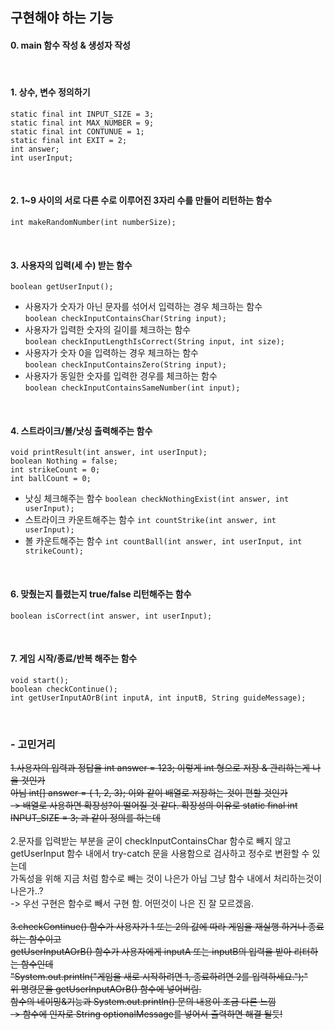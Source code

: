 ## 구현해야 하는 기능
#### 0. main 함수 작성 & 생성자 작성
<br>

#### 1. 상수, 변수 정의하기
    static final int INPUT_SIZE = 3;
    static final int MAX_NUMBER = 9;
    static final int CONTUNUE = 1;
    static final int EXIT = 2;
    int answer;
    int userInput;
<br>
    
#### 2. 1~9 사이의 서로 다른 수로 이루어진 3자리 수를 만들어 리턴하는 함수
    int makeRandomNumber(int numberSize);
<br>

#### 3. 사용자의 입력(세 수) 받는 함수
    boolean getUserInput();
    
   - 사용자가 숫자가 아닌 문자를 섞어서 입력하는 경우 체크하는 함수<br>`boolean checkInputContainsChar(String input);`
   - 사용자가 입력한 숫자의 길이를 체크하는 함수<br>`boolean checkInputLengthIsCorrect(String input, int size);`
   - 사용자가 숫자 0을 입력하는 경우 체크하는 함수 <br>`boolean checkInputContainsZero(String input);`
   - 사용자가 동일한 숫자를 입력한 경우를 체크하는 함수 <br>`boolean checkInputContainsSameNumber(int input);`
 
 <br>  
    
#### 4. 스트라이크/볼/낫싱 출력해주는 함수

	void printResult(int answer, int userInput);
	boolean Nothing = false;
    int strikeCount = 0;
    int ballCount = 0;
    
   - 낫싱 체크해주는 함수 `boolean checkNothingExist(int answer, int userInput);` 
   - 스트라이크 카운트해주는 함수 `int countStrike(int answer, int userInput);`
   - 볼 카운트해주는 함수 `int countBall(int answer, int userInput, int strikeCount);`
   

<br>
   
#### 6. 맞췄는지 틀렸는지 true/false 리턴해주는 함수<br>
    boolean isCorrect(int answer, int userInput);
<br>
    
#### 7. 게임 시작/종료/반복 해주는 함수<br>
    void start();
    boolean checkContinue();
    int getUserInputAOrB(int inputA, int inputB, String guideMessage);
<br>

### - 고민거리
~~1.사용자의 입력과 정답을 int answer = 123; 이렇게 int 형으로 저장 & 관리하는게 나을 것인가<br>
아님 int[] answer = { 1, 2, 3}; 이와 같이 배열로 저장하는 것이 편할 것인가<br>
-> 배열로 사용하면 확장성?이 떨어질 것 같다. 확장성의 이유로 static final int INPUT_SIZE = 3; 과 같이 정의를 하는데~~<br>
<br>
2.문자를 입력받는 부분을 굳이 checkInputContainsChar 함수로 빼지 않고<br> 
getUserInput 함수 내에서 try-catch 문을 사용함으로 검사하고 정수로 변환할 수 있는데<br>
가독성을 위해 지금 처럼 함수로 빼는 것이 나은가 아님 그냥 함수 내에서 처리하는것이 나은가..?<br>
-> 우선 구현은 함수로 빼서 구현 함. 어떤것이 나은 진 잘 모르겠음.<br>
<br>
~~3.checkContinue() 함수가 사용자가 1 또는 2의 값에 따라 게임을 재실행 하거나 종료하는 함수이고<br>
getUserInputAOrB() 함수가 사용자에게 inputA 또는 inputB의 입력을 받아 리터하는 함수인데<br>
"System.out.println("게임을 새로 시작하려면 1, 종료하려면 2를 입력하세요.");"<br>
위 명령문을 getUserInputAOrB() 함수에 넣어버림.<br>
함수의 네이밍&기능과 System.out.println() 문의 내용이 조금 다른 느낌<br>
-> 함수에 인자로 String optionalMessage를 넣어서 출력하면 해결 될듯!~~<br>